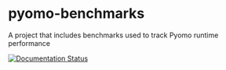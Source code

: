 # pyomo-benchmarks
A project that includes benchmarks used to track Pyomo runtime performance

[![Documentation Status](https://readthedocs.org/projects/pyomo-benchmarks/badge/?version=latest)](http://pyomo-benchmarks.readthedocs.org/en/latest/)
